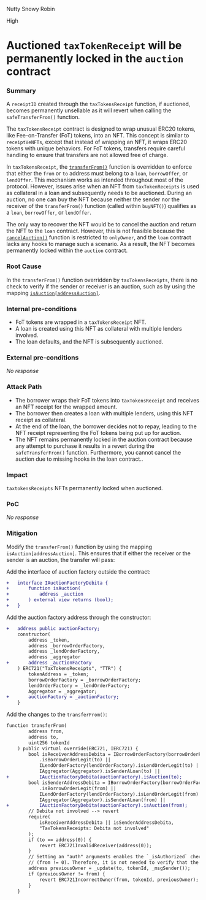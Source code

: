 Nutty Snowy Robin

High

# Auctioned `taxTokenReceipt` will be permanently locked in the `auction` contract

### Summary

A `receiptID` created through the `taxTokensReceipt` function, if auctioned, becomes permanently unsellable as it will revert when calling the `safeTransferFrom()` function.

The `taxTokensReceipt` contract is designed to wrap unusual ERC20 tokens, like Fee-on-Transfer (FoT) tokens, into an NFT. This concept is similar to `receiptVeNFTs`, except that instead of wrapping an NFT, it wraps ERC20 tokens with unique behaviors. For FoT tokens, transfers require careful handling to ensure that transfers are not allowed free of charge.

In `taxTokensReceipt`, the [`transferFrom()`](https://github.com/sherlock-audit/2024-11-debita-finance-v3/blob/1465ba6884c4cc44f7fc28e51f792db346ab1e33/Debita-V3-Contracts/contracts/Non-Fungible-Receipts/TaxTokensReceipts/TaxTokensReceipt.sol#L93) function is overridden to enforce that either the `from` or `to` address must belong to a `loan`, `borrowOffer`, or `lendOffer`. This mechanism works as intended throughout most of the protocol. However, issues arise when an NFT from `taxTokenReceipts` is used as collateral in a loan and subsequently needs to be auctioned. During an auction, no one can buy the NFT because neither the sender nor the receiver of the `transferFrom()` function (called within `buyNFT()`) qualifies as a `loan`, `borrowOffer`, or `lendOffer`.

The only way to recover the NFT would be to cancel the auction and return the NFT to the `loan` contract. However, this is not feasible because the [`cancelAuction()`](https://github.com/sherlock-audit/2024-11-debita-finance-v3/blob/1465ba6884c4cc44f7fc28e51f792db346ab1e33/Debita-V3-Contracts/contracts/auctions/Auction.sol#L168) function is restricted to `onlyOwner`, and the `loan` contract lacks any hooks to manage such a scenario. As a result, the NFT becomes permanently locked within the `auction` contract.

### Root Cause

In the `transferFrom()` function overridden by `taxTokensReceipts`, there is no check to verify if the sender or receiver is an auction, such as by using the mapping [`isAuction[addressAuction]`](https://github.com/sherlock-audit/2024-11-debita-finance-v3/blob/1465ba6884c4cc44f7fc28e51f792db346ab1e33/Debita-V3-Contracts/contracts/auctions/AuctionFactory.sol#L22).


### Internal pre-conditions

- FoT tokens are wrapped in a `taxTokensReceipt` NFT.
- A loan is created using this NFT as collateral with multiple lenders involved.
- The loan defaults, and the NFT is subsequently auctioned.

### External pre-conditions

_No response_

### Attack Path

- The borrower wraps their FoT tokens into `taxTokensReceipt` and receives an NFT receipt for the wrapped amount.
- The borrower then creates a loan with multiple lenders, using this NFT receipt as collateral.
- At the end of the loan, the borrower decides not to repay, leading to the NFT receipt representing the FoT tokens being put up for auction.
- The NFT remains permanently locked in the auction contract because any attempt to purchase it results in a revert during the `safeTransferFrom()` function. Furthermore, you cannot cancel the auction due to missing hooks in the loan contract..


### Impact

`taxtokensReceipts` NFTs permanently locked when auctioned.

### PoC

_No response_

### Mitigation

Modify the `transferFrom()` function by using the mapping `isAuction[addressAuction]`. This ensures that if either the receiver or the sender is an auction, the transfer will pass:

Add the interface of auction factory outside the contract:
```diff
+   interface IAuctionFactoryDebita {
+       function isAuction(
+           address _auction
+       ) external view returns (bool);
+   }  
```

Add the auction factory address through the constructor:
```diff
+   address public auctionFactory;
    constructor(
        address _token,
        address _borrowOrderFactory,
        address _lendOrderFactory,
        address _aggregator
+       address _auctionFactory
    ) ERC721("TaxTokensReceipts", "TTR") {
        tokenAddress = _token;
        borrowOrderFactory = _borrowOrderFactory;
        lendOrderFactory = _lendOrderFactory;
        Aggregator = _aggregator;
+       auctionFactory = _auctionFactory;
    }
```

Add the changes to the `transferFrom()`:
```diff
function transferFrom(
        address from,
        address to,
        uint256 tokenId
    ) public virtual override(ERC721, IERC721) {
        bool isReceiverAddressDebita = IBorrowOrderFactory(borrowOrderFactory)
            .isBorrowOrderLegit(to) ||
            ILendOrderFactory(lendOrderFactory).isLendOrderLegit(to) ||
            IAggregator(Aggregator).isSenderALoan(to) ||
+           IAuctionFactoryDebita(auctionFactory).isAuction(to);
        bool isSenderAddressDebita = IBorrowOrderFactory(borrowOrderFactory)
            .isBorrowOrderLegit(from) ||
            ILendOrderFactory(lendOrderFactory).isLendOrderLegit(from) ||
            IAggregator(Aggregator).isSenderALoan(from) ||
+           IAuctionFactoryDebita(auctionFactory).isAuction(from);
        // Debita not involved --> revert
        require(
            isReceiverAddressDebita || isSenderAddressDebita,
            "TaxTokensReceipts: Debita not involved"
        );
        if (to == address(0)) {
            revert ERC721InvalidReceiver(address(0));
        }
        // Setting an "auth" arguments enables the `_isAuthorized` check which verifies that the token exists
        // (from != 0). Therefore, it is not needed to verify that the return value is not 0 here.
        address previousOwner = _update(to, tokenId, _msgSender());
        if (previousOwner != from) {
            revert ERC721IncorrectOwner(from, tokenId, previousOwner);
        }
    }
```

